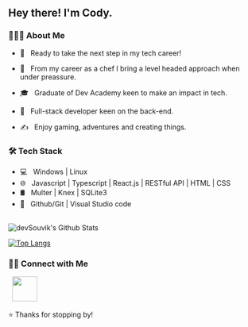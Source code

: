 <h2> Hey there! I'm Cody. </h2>


<h3> 👨🏻‍💻 About Me </h3>

- 🔭 &nbsp; Ready to take the next step in my tech career!
- 🤔 &nbsp; From my career as a chef I bring a level headed approach when under preassure.
- 🎓 &nbsp; Graduate of Dev Academy keen to make an impact in tech.
- 💼 &nbsp; Full-stack developer keen on the back-end.

- ✍️ &nbsp; Enjoy gaming, adventures and creating things.


<h3>🛠 Tech Stack</h3>

- 💻 &nbsp; Windows | Linux
- 🌐 &nbsp; Javascript | Typescript |  React.js | RESTful API | HTML | CSS  
- 🛢 &nbsp; Multer | Knex | SQLite3
- 🔧 &nbsp; Github/Git | Visual Studio code 

<br>

<img align="center" src="https://github-readme-stats.vercel.app/api?username=cody-ilg&include_all_commits=true&count_private=true&show_icons=true&line_height=20&title_color=7A7ADB&icon_color=2234AE&text_color=D3D3D3&bg_color=0,000000,130F40" alt="devSouvik's Github Stats">

</br>

[![Top Langs](https://github-readme-stats.vercel.app/api/top-langs/?username=cody-ilg&layout=compact&text_color=daf7dc&bg_color=151515)](https://github.com/devSouvik/github-readme-stats)


<h3> 🤝🏻 Connect with Me </h3>

<p align="left">
 &nbsp; <a href="https://www.linkedin.com/in/souvik-guria-/" target="_blank" rel="noopener noreferrer"><img src="https://img.icons8.com/plasticine/100/000000/linkedin.png" width="50"/></a>



</p>

⭐️ Thanks for stopping by!
